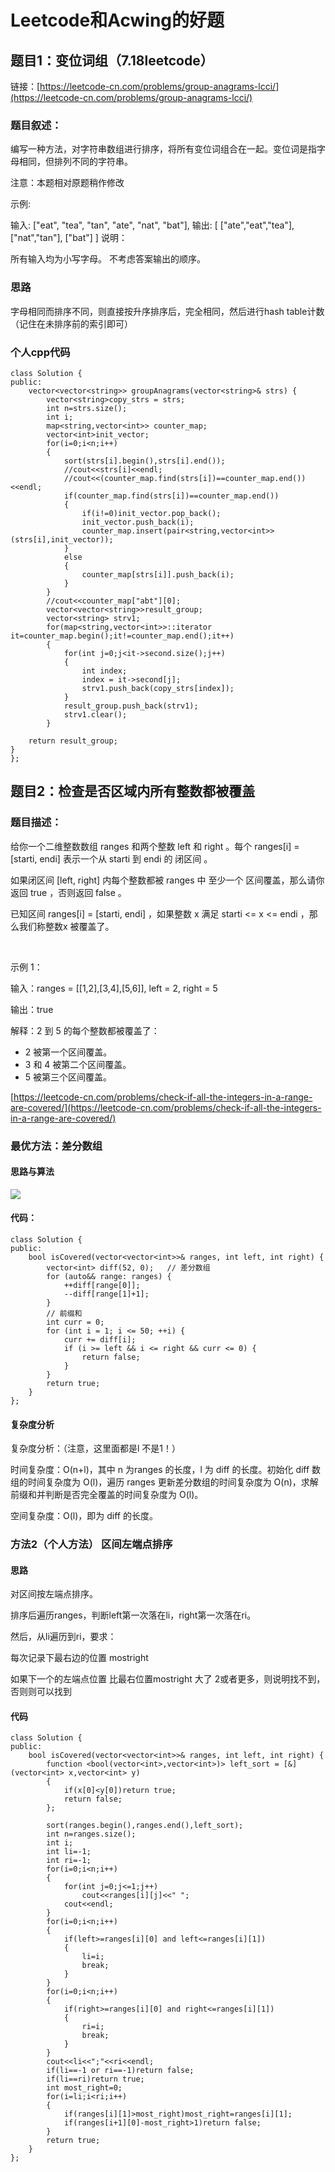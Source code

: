 # Leetcode和Acwing的好题

## 题目1：变位词组（7.18leetcode）
链接：[https://leetcode-cn.com/problems/group-anagrams-lcci/](https://leetcode-cn.com/problems/group-anagrams-lcci/)

### 题目叙述：
编写一种方法，对字符串数组进行排序，将所有变位词组合在一起。变位词是指字母相同，但排列不同的字符串。

注意：本题相对原题稍作修改

示例:

输入: ["eat", "tea", "tan", "ate", "nat", "bat"],
输出:
[
  ["ate","eat","tea"],
  ["nat","tan"],
  ["bat"]
]
说明：

所有输入均为小写字母。
不考虑答案输出的顺序。

### 思路
字母相同而排序不同，则直接按升序排序后，完全相同，然后进行hash table计数（记住在未排序前的索引即可）

### 个人cpp代码
	class Solution {
	public:
	    vector<vector<string>> groupAnagrams(vector<string>& strs) {
	        vector<string>copy_strs = strs;
	        int n=strs.size();
	        int i;
	        map<string,vector<int>> counter_map;
	        vector<int>init_vector;
	        for(i=0;i<n;i++)
	        {
	            sort(strs[i].begin(),strs[i].end());
	            //cout<<strs[i]<<endl;
	            //cout<<(counter_map.find(strs[i])==counter_map.end())<<endl;
	            if(counter_map.find(strs[i])==counter_map.end())
	            {
	                if(i!=0)init_vector.pop_back();
	                init_vector.push_back(i);
	                counter_map.insert(pair<string,vector<int>>(strs[i],init_vector));
	            }
	            else
	            {
	                counter_map[strs[i]].push_back(i);
	            }
	        }
	        //cout<<counter_map["abt"][0];
	        vector<vector<string>>result_group;
	        vector<string> strv1;
	        for(map<string,vector<int>>::iterator it=counter_map.begin();it!=counter_map.end();it++)
	        {
	            for(int j=0;j<it->second.size();j++)
	            {
	                int index;
	                index = it->second[j];
	                strv1.push_back(copy_strs[index]);
	            }
	            result_group.push_back(strv1);
	            strv1.clear();
	        }

        return result_group;
    }
	};

## 题目2：检查是否区域内所有整数都被覆盖
### 题目描述：
给你一个二维整数数组 ranges 和两个整数 left 和 right 。每个 ranges[i] = [starti, endi] 表示一个从 starti 到 endi 的 闭区间 。

如果闭区间 [left, right] 内每个整数都被 ranges 中 至少一个 区间覆盖，那么请你返回 true ，否则返回 false 。

已知区间 ranges[i] = [starti, endi] ，如果整数 x 满足 starti <= x <= endi ，那么我们称整数x 被覆盖了。

 

示例 1：

输入：ranges = [[1,2],[3,4],[5,6]], left = 2, right = 5

输出：true

解释：2 到 5 的每个整数都被覆盖了：

- 2 被第一个区间覆盖。
- 3 和 4 被第二个区间覆盖。
- 5 被第三个区间覆盖。

[https://leetcode-cn.com/problems/check-if-all-the-integers-in-a-range-are-covered/](https://leetcode-cn.com/problems/check-if-all-the-integers-in-a-range-are-covered/)
### 最优方法：差分数组
#### 思路与算法
![](E:/笔记用图/上机笔记/3.png)

#### 代码：
	class Solution {
	public:
	    bool isCovered(vector<vector<int>>& ranges, int left, int right) {
	        vector<int> diff(52, 0);   // 差分数组
	        for (auto&& range: ranges) {
	            ++diff[range[0]];
	            --diff[range[1]+1];
	        }
	        // 前缀和
	        int curr = 0;
	        for (int i = 1; i <= 50; ++i) {
	            curr += diff[i];
	            if (i >= left && i <= right && curr <= 0) {
	                return false;
	            }
	        }
	        return true;
	    }
	};

#### 复杂度分析
复杂度分析：（注意，这里面都是l 不是1！）

时间复杂度：O(n+l)，其中 n 为ranges 的长度，l 为 diff 的长度。初始化 diff 数组的时间复杂度为 O(l)，遍历 ranges 更新差分数组的时间复杂度为 O(n)，求解前缀和并判断是否完全覆盖的时间复杂度为 O(l)。

空间复杂度：O(l)，即为 diff 的长度。

### 方法2（个人方法） 区间左端点排序
#### 思路
对区间按左端点排序。

排序后遍历ranges，判断left第一次落在li，right第一次落在ri。

然后，从li遍历到ri，要求：

每次记录下最右边的位置 mostright

如果下一个的左端点位置 比最右位置mostright 大了 2或者更多，则说明找不到，否则则可以找到

#### 代码
	class Solution {
	public:
	    bool isCovered(vector<vector<int>>& ranges, int left, int right) {
	        function <bool(vector<int>,vector<int>)> left_sort = [&] (vector<int> x,vector<int> y)
	        {
	            if(x[0]<y[0])return true;
	            return false;
	        };
	
	        sort(ranges.begin(),ranges.end(),left_sort);
	        int n=ranges.size();
	        int i;
	        int li=-1;
	        int ri=-1;
	        for(i=0;i<n;i++)
	        {
	            for(int j=0;j<=1;j++)
	                cout<<ranges[i][j]<<" ";
	            cout<<endl;
	        }
	        for(i=0;i<n;i++)
	        {
	            if(left>=ranges[i][0] and left<=ranges[i][1])
	            {
	                li=i;
	                break;
	            }
	        }
	        for(i=0;i<n;i++)
	        {
	            if(right>=ranges[i][0] and right<=ranges[i][1])
	            {
	                ri=i;
	                break;
	            }
	        }
	        cout<<li<<";"<<ri<<endl;
	        if(li==-1 or ri==-1)return false;
	        if(li==ri)return true;
	        int most_right=0;
	        for(i=li;i<ri;i++)
	        {
	            if(ranges[i][1]>most_right)most_right=ranges[i][1];
	            if(ranges[i+1][0]-most_right>1)return false;
	        }
	        return true;
	    }
	};

